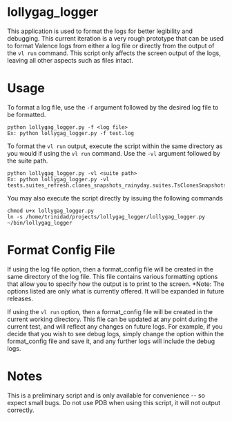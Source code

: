 # lollygag_logger
This application is used to format the logs for better legibility and debugging. This current iteration is a very rough prototype that can be used to format Valence logs from either a log file or directly from the output of the `vl run` command. This script only affects the screen output of the logs, leaving all other aspects such as files intact.

# Usage
To format a log file, use the `-f` argument followed by the desired log file to be formatted. 
```
python lollygag_logger.py -f <log file>
Ex: python lollygag_logger.py -f test.log
```
To format the `vl run` output, execute the script within the same directory as you would if using the `vl run` command. Use the `-vl` argument followed by the suite path.
```
python lollygag_logger.py -vl <suite path>
Ex: python lollygag_logger.py -vl tests.suites_refresh.clones_snapshots_rainyday.suites.TsClonesSnapshotsRainyDaySuite
```
You may also execute the script directly by issuing the following commands
```
chmod u+x lollygag_logger.py
ln -s /home/trinidad/projects/lollygag_logger/lollygag_logger.py ~/bin/lollygag_logger
```

# Format Config File
If using the log file option, then a format_config file will be created in the same directory of the log file. This file contains various formatting options that allow you to specify how the output is to print to the screen. 
*Note: The options listed are only what is currently offered. It will be expanded in future releases.

If using the `vl run` option, then a format_config file will be created in the current working directory. This file can be updated at any point during the current test, and will reflect any changes on future logs. For example, if you decide that you wish to see debug logs, simply change the option within the format_config file and save it, and any further logs will include the debug logs.

# Notes
This is a preliminary script and is only available for convenience -- so expect small bugs. 
Do not use PDB when using this script, it will not output correctly.
